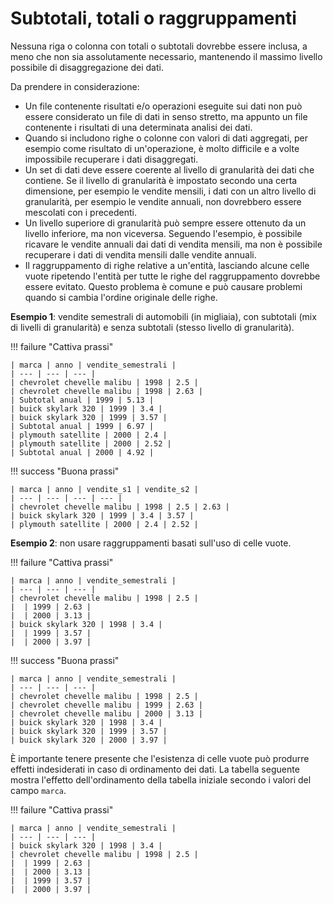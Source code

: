 # Subtotali, totali o raggruppamenti

Nessuna riga o colonna con totali o subtotali dovrebbe essere inclusa, a meno che non sia assolutamente necessario, mantenendo il massimo livello possibile di disaggregazione dei dati.

Da prendere in considerazione:
  - Un file contenente risultati e/o operazioni eseguite sui dati non può essere considerato un file di dati in senso stretto, ma appunto un file contenente i risultati di una determinata analisi dei dati.
  - Quando si includono righe o colonne con valori di dati aggregati, per esempio come risultato di un'operazione, è molto difficile e a volte impossibile recuperare i dati disaggregati.
  - Un set di dati deve essere coerente al livello di granularità dei dati che contiene. Se il livello di granularità è impostato secondo una certa dimensione, per esempio le vendite mensili, i dati con un altro livello di granularità, per esempio le vendite annuali, non dovrebbero essere mescolati con i precedenti.
  - Un livello superiore di granularità può sempre essere ottenuto da un livello inferiore, ma non viceversa. Seguendo l'esempio, è possibile ricavare le vendite annuali dai dati di vendita mensili, ma non è possibile recuperare i dati di vendita mensili dalle vendite annuali.
  - Il raggruppamento di righe relative a un'entità, lasciando alcune celle vuote ripetendo l'entità per tutte le righe del raggruppamento dovrebbe essere evitato. Questo problema è comune e può causare problemi quando si cambia l'ordine originale delle righe.

**Esempio 1**: vendite semestrali di automobili (in migliaia), con subtotali (mix di livelli di granularità) e senza subtotali (stesso livello di granularità).

!!! failure "Cattiva prassi"

    | marca | anno | vendite_semestrali |
    | --- | --- | --- |
    | chevrolet chevelle malibu | 1998 | 2.5 |
    | chevrolet chevelle malibu | 1998 | 2.63 |
    | Subtotal anual | 1999 | 5.13 |
    | buick skylark 320 | 1999 | 3.4 |
    | buick skylark 320 | 1999 | 3.57 |
    | Subtotal anual | 1999 | 6.97 |
    | plymouth satellite | 2000 | 2.4 |
    | plymouth satellite | 2000 | 2.52 |
    | Subtotal anual | 2000 | 4.92 |

!!! success "Buona prassi"

    | marca | anno | vendite_s1 | vendite_s2 |
    | --- | --- | --- | --- |
    | chevrolet chevelle malibu | 1998 | 2.5 | 2.63 |
    | buick skylark 320 | 1999 | 3.4 | 3.57 |
    | plymouth satellite | 2000 | 2.4 | 2.52 |

**Esempio 2**: non usare raggruppamenti basati sull'uso di celle vuote.

!!! failure "Cattiva prassi"

    | marca | anno | vendite_semestrali |
    | --- | --- | --- |
    | chevrolet chevelle malibu | 1998 | 2.5 |
    |  | 1999 | 2.63 |
    |  | 2000 | 3.13 |
    | buick skylark 320 | 1998 | 3.4 |
    |  | 1999 | 3.57 |
    |  | 2000 | 3.97 |


!!! success "Buona prassi"

    | marca | anno | vendite_semestrali |
    | --- | --- | --- |
    | chevrolet chevelle malibu | 1998 | 2.5 |
    | chevrolet chevelle malibu | 1999 | 2.63 |
    | chevrolet chevelle malibu | 2000 | 3.13 |
    | buick skylark 320 | 1998 | 3.4 |
    | buick skylark 320 | 1999 | 3.57 |
    | buick skylark 320 | 2000 | 3.97 |

È importante tenere presente che l'esistenza di celle vuote può produrre effetti indesiderati in caso di ordinamento dei dati. La tabella seguente mostra l'effetto dell'ordinamento della tabella iniziale secondo i valori del campo `marca`.

!!! failure "Cattiva prassi"

    | marca | anno | vendite_semestrali |
    | --- | --- | --- |
    | buick skylark 320 | 1998 | 3.4 |
    | chevrolet chevelle malibu | 1998 | 2.5 |
    |  | 1999 | 2.63 |
    |  | 2000 | 3.13 |
    |  | 1999 | 3.57 |
    |  | 2000 | 3.97 |


